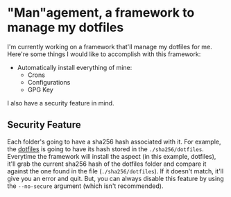 # "Man"agement, a framework to manage my dotfiles

I'm currently working on a framework that'll manage my dotfiles for me. Here're
some things I would like to accomplish with this framework:

- Automatically install everything of mine:
  * Crons
  * Configurations
  * GPG Key
  
I also have a security feature in mind.

## Security Feature

Each folder's going to have a sha256 hash associated with it. For example, the
[dotfiles](../config/dotfiles) is going to have its hash stored in the
`./sha256/dotfiles`. Everytime the framework will install the aspect (in this
example, dotfiles), it'll grab the current sha256 hash of the dotfiles folder
and compare it against the one found in the file (`./sha256/dotfiles`). If it
doesn't match, it'll give you an error and quit. But, you can always disable
this feature by using the `--no-secure` argument (which isn't recommended).
